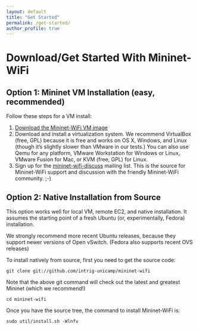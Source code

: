 ```yaml
---
layout: default
title: "Get Started"
permalink: /get-started/
author_profile: true
---
```


# Download/Get Started With Mininet-WiFi

## Option 1: Mininet VM Installation (easy, recommended)

Follow these steps for a VM install:

1. [Download the Mininet-WiFi VM image](https://intrig.dca.fee.unicamp.br:8840/owncloud/index.php/s/UfEWT4banmdQuH3)
1. Download and install a virtualization system. We recommend VirtualBox (free, GPL) because it is free and works on OS X, Windows, and Linux (though it’s slightly slower than VMware in our tests.) You can also use Qemu for any platform, VMware Workstation for Windows or Linux, VMware Fusion for Mac, or KVM (free, GPL) for Linux.
1. Sign up for the [mininet-wifi-discuss](https://groups.google.com/forum/#!forum/mininet-wifi-discuss) mailing list. This is the source for Mininet-WiFi support and discussion with the friendly Mininet-WiFi community. ;-)

## Option 2: Native Installation from Source

This option works well for local VM, remote EC2, and native installation. It assumes the starting point of a fresh Ubuntu (or, experimentally, Fedora) installation.

We strongly recommend more recent Ubuntu releases, because they support newer versions of Open vSwitch. (Fedora also supports recent OVS releases)

To install natively from source, first you need to get the source code:

```
git clone git://github.com/intrig-unicamp/mininet-wifi
```

Note that the above git command will check out the latest and greatest Mininet (which we recommend!)

```
cd mininet-wifi
```

Once you have the source tree, the command to install Mininet-WiFi is:

```
sudo util/install.sh -Wlnfv
```